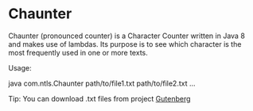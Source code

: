 Chaunter
==============

Chaunter (pronounced counter) is a Character Counter written in Java 8
and makes use of lambdas. 
Its purpose is to see which character is the most frequently used in one or more texts.


Usage:

java com.ntls.Chaunter path/to/file1.txt path/to/file2.txt ...


Tip: You can download .txt files from project [Gutenberg](http://www.gutenberg.org/)
